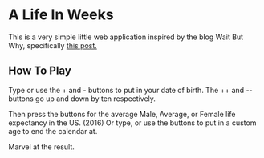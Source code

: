 A Life In Weeks
===

This is a very simple little web application inspired by the blog Wait But Why, specifically
[this post.](http://waitbutwhy.com/2014/05/life-weeks.html)

How To Play
---

Type or use the + and - buttons to put in your date of birth.
The ++ and -- buttons go up and down by ten respectively.

Then press the buttons for the average Male, Average, or Female life expectancy in the US. (2016)
Or type, or use the buttons to put in a custom age to end the calendar at.

Marvel at the result.
